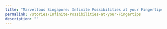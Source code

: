 ```yaml
---
title: "Marvellous Singapore: Infinite Possibilities at your Fingertips"
permalink: /stories/Infinite-Possibilities-at-your-Fingertips
description: ""
---
```

